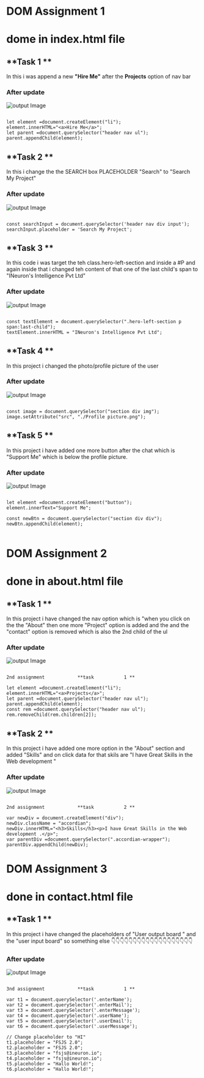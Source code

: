 # **DOM Assignment 1**
# **dome in index.html file**

## **Task 1 **
In this i was append a new **"Hire Me"** after the **Projects** option of nav bar
### **After update**
![output Image](./firstAssignmentImage/task1Output.png)
```  In this i have added the code is 

let element =document.createElement("li");
element.innerHTML="<a>Hire Me</a>";
let parent =document.querySelector("header nav ul");
parent.appendChild(element);
```

## **Task 2 **
In this i change the the SEARCH box PLACEHOLDER "Search" to "Search My Project"
### **After update**
![output Image](./firstAssignmentImage/task2Output.png)
```  In this i have added the code is 

const searchInput = document.querySelector('header nav div input');
searchInput.placeholder = 'Search My Project';
```
## **Task 3 **
In this code i was target the teh class.hero-left-section and inside a #P and again inside that i changed teh content of that one of the last child's span to "INeuron's Intelligence Pvt Ltd"
### **After update**
![output Image](./firstAssignmentImage/task3Output.png)
```  In this i have added the code is 

const textElement = document.querySelector(".hero-left-section p span:last-child");
textElement.innerHTML = "INeuron's Intelligence Pvt Ltd";
```
## **Task 4 **
In this project i changed the photo/profile picture of the user
### **After update**
![output Image](./firstAssignmentImage/task4Output.png)
```  In this i have added the code is  

const image = document.querySelector("section div img");
image.setAttribute("src", "./Profile picture.png");
```

## **Task 5 **
In this project i have added one more button after the chat which is "Support Me" which is below the profile picture.
### **After update**
![output Image](./firstAssignmentImage/task5Output.png)
```  In this i have added the code is  

let element =document.createElement("button");
element.innerText="Support Me";

const newBtn = document.querySelector("section div div");
newBtn.appendChild(element);
 
```


# **DOM Assignment 2**

# **done in about.html file**

## **Task 1 **
In this project i have changed the nav option which is "when you click on the the "About" then one more "Project" option is added and the  and the  "contact" option is removed which is also the 2nd child of the ul
### **After update**
![output Image](./secondAssignmentImage/task1Output.png)
```  In this i have added the code is  

2nd assignment            **task           1 **

let element =document.createElement("li");
element.innerHTML="<a>Projects</a>";
let parent =document.querySelector("header nav ul");
parent.appendChild(element);
const rem =document.querySelector("header nav ul");
rem.removeChild(rem.children[2]);

```


## **Task 2 **
In this project i have added one more option in the "About" section and added "Skills" and on click data for that skils are "I have Great Skills in the Web development "  
### **After update**
![output Image](./secondAssignmentImage/task2Output.png)
```  In this i have added the code is  

2nd assignment            **task           2 **

var newDiv = document.createElement("div");
newDiv.className = "accordian";
newDiv.innerHTML="<h3>Skills</h3><p>I have Great Skills in the Web development .</p>";
var parentDiv =document.querySelector(".accordian-wrapper");
parentDiv.appendChild(newDiv);
```

# **DOM Assignment 3**
# **done in contact.html file**


## **Task 1 **
In this project i have changed the placeholders of "User output board " and the "user input board" so something else 👇👇👇👇👇👇👇👇👇👇👇👇👇👇👇👇👇👇👇
### **After update**
![output Image](./thirdAssignmentImage/task1Output.png)
```  In this i have added the code is  

3nd assignment            **task           1 **

var t1 = document.querySelector('.enterName');
var t2 = document.querySelector('.enterMail');
var t3 = document.querySelector('.enterMessage');
var t4 = document.querySelector('.userName');
var t5 = document.querySelector('.userEmail');
var t6 = document.querySelector('.userMessage');

// Change placeholder to "HI"
t1.placeholder = "FSJS 2.0";
t2.placeholder = "FSJS 2.0";
t3.placeholder = "fsjs@ineuron.io";
t4.placeholder = "fsjs@ineuron.io";
t5.placeholder = "Hallo World!";
t6.placeholder = "Hallo World!";

```
